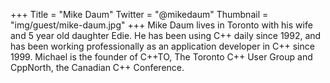 +++
Title = "Mike Daum"
Twitter = "@mikedaum"
Thumbnail = "img/guest/mike-daum.jpg"
+++
Mike Daum lives in Toronto with his wife and 5 year old daughter Edie.
He has been using C++ daily since 1992, 
and has been working professionally as an application developer in C++ since 1999.
Michael is the founder of C++TO, 
The Toronto C++ User Group and CppNorth, the Canadian C++ Conference.
